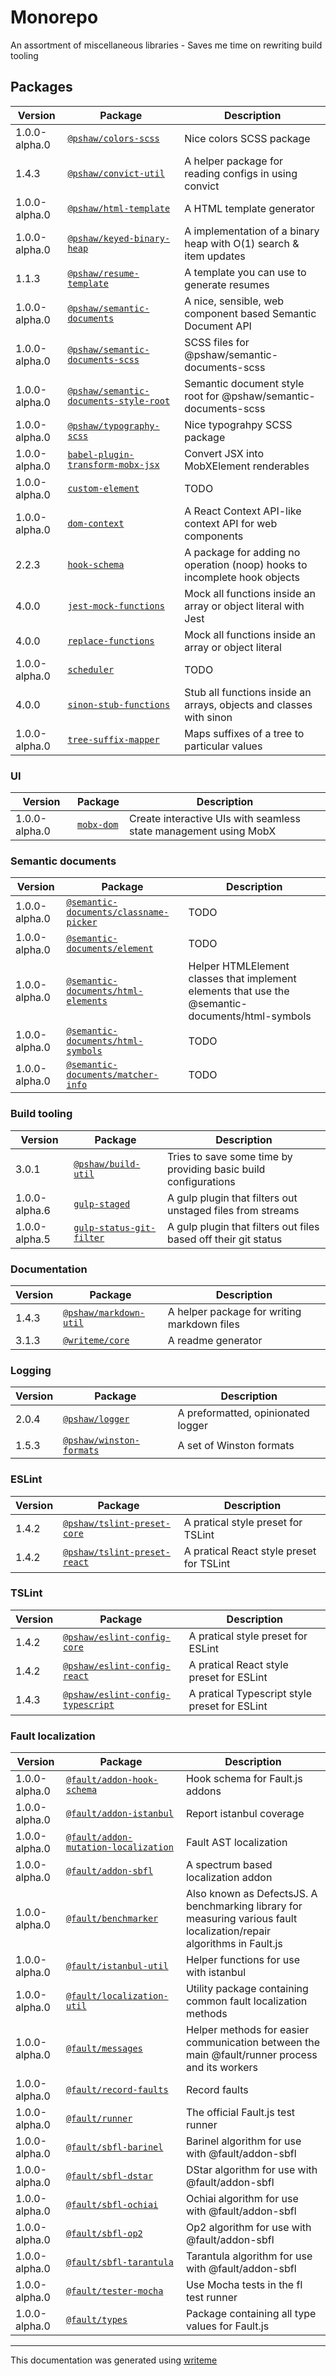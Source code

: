 # Monorepo

An assortment of miscellaneous libraries - Saves me time on rewriting build tooling

## Packages

Version | Package | Description
--- | --- | ---
1.0.0-alpha.0 | [`@pshaw/colors-scss`](patrick-shaw/colors-scss/README.md) | Nice colors SCSS package
1.4.3 | [`@pshaw/convict-util`](misc/convict-util/README.md) | A helper package for reading configs in using convict
1.0.0-alpha.0 | [`@pshaw/html-template`](misc/html-template/README.md) | A HTML template generator
1.0.0-alpha.0 | [`@pshaw/keyed-binary-heap`](misc/keyed-binary-heap/README.md) | A implementation of a binary heap with O(1) search & item updates
1.1.3 | [`@pshaw/resume-template`](misc/resume-template/README.md) | A template you can use to generate resumes
1.0.0-alpha.0 | [`@pshaw/semantic-documents`](patrick-shaw/semantic-documents/README.md) | A nice, sensible, web component based Semantic Document API
1.0.0-alpha.0 | [`@pshaw/semantic-documents-scss`](patrick-shaw/semantic-documents-scss/README.md) | SCSS files for @pshaw/semantic-documents-scss
1.0.0-alpha.0 | [`@pshaw/semantic-documents-style-root`](patrick-shaw/semantic-documents-style-root/README.md) | Semantic document style root for @pshaw/semantic-documents-scss
1.0.0-alpha.0 | [`@pshaw/typography-scss`](patrick-shaw/typography-scss/README.md) | Nice typograhpy SCSS package
1.0.0-alpha.0 | [`babel-plugin-transform-mobx-jsx`](misc/babel-plugin-transform-mobx-jsx/README.md) | Convert JSX into MobXElement renderables
1.0.0-alpha.0 | [`custom-element`](misc/custom-element/README.md) | TODO
1.0.0-alpha.0 | [`dom-context`](misc/dom-context/README.md) | A React Context API-like context API for web components
2.2.3 | [`hook-schema`](misc/hook-schema/README.md) | A package for adding no operation (noop) hooks to incomplete hook objects
4.0.0 | [`jest-mock-functions`](misc/jest-mock-functions/README.md) | Mock all functions inside an array or object literal with Jest
4.0.0 | [`replace-functions`](misc/replace-functions/README.md) | Mock all functions inside an array or object literal
1.0.0-alpha.0 | [`scheduler`](misc/scheduler/README.md) | TODO
4.0.0 | [`sinon-stub-functions`](misc/sinon-stub-functions/README.md) | Stub all functions inside an arrays, objects and classes with sinon
1.0.0-alpha.0 | [`tree-suffix-mapper`](misc/tree-suffix-mapper/README.md) | Maps suffixes of a tree to particular values

### UI
Version | Package | Description
--- | --- | ---
1.0.0-alpha.0 | [`mobx-dom`](misc/mobx-dom/README.md) | Create interactive UIs with seamless state management using MobX

### Semantic documents
Version | Package | Description
--- | --- | ---
1.0.0-alpha.0 | [`@semantic-documents/classname-picker`](semantic-documents/semantic-documents-classname-picker/README.md) | TODO
1.0.0-alpha.0 | [`@semantic-documents/element`](semantic-documents/semantic-documents-element/README.md) | TODO
1.0.0-alpha.0 | [`@semantic-documents/html-elements`](semantic-documents/semantic-documents-html-elements/README.md) | Helper HTMLElement classes that implement elements that use the @semantic-documents/html-symbols
1.0.0-alpha.0 | [`@semantic-documents/html-symbols`](semantic-documents/semantic-documents-html-symbols/README.md) | TODO
1.0.0-alpha.0 | [`@semantic-documents/matcher-info`](semantic-documents/semantic-documents-matcher-info/README.md) | TODO

### Build tooling
Version | Package | Description
--- | --- | ---
3.0.1 | [`@pshaw/build-util`](build-packages/build-util/README.md) | Tries to save some time by providing basic build configurations
1.0.0-alpha.6 | [`gulp-staged`](build-packages/gulp-staged/README.md) | A gulp plugin that filters out unstaged files from streams
1.0.0-alpha.5 | [`gulp-status-git-filter`](build-packages/gulp-status-git-filter/README.md) | A gulp plugin that filters out files based off their git status

### Documentation
Version | Package | Description
--- | --- | ---
1.4.3 | [`@pshaw/markdown-util`](misc/markdown-util/README.md) | A helper package for writing markdown files
3.1.3 | [`@writeme/core`](misc/writeme-core/README.md) | A readme generator

### Logging
Version | Package | Description
--- | --- | ---
2.0.4 | [`@pshaw/logger`](misc/logger/README.md) | A preformatted, opinionated logger
1.5.3 | [`@pshaw/winston-formats`](build-packages/winston-formats/README.md) | A set of Winston formats

### ESLint
Version | Package | Description
--- | --- | ---
1.4.2 | [`@pshaw/tslint-preset-core`](build-packages/tslint-preset-core/README.md) | A pratical style preset for TSLint
1.4.2 | [`@pshaw/tslint-preset-react`](build-packages/tslint-preset-react/README.md) | A pratical React style preset for TSLint

### TSLint
Version | Package | Description
--- | --- | ---
1.4.2 | [`@pshaw/eslint-config-core`](build-packages/eslint-config-core/README.md) | A pratical style preset for ESLint
1.4.2 | [`@pshaw/eslint-config-react`](build-packages/eslint-config-react/README.md) | A pratical React style preset for ESLint
1.4.3 | [`@pshaw/eslint-config-typescript`](build-packages/eslint-config-typescript/README.md) | A pratical Typescript style preset for ESLint

### Fault localization
Version | Package | Description
--- | --- | ---
1.0.0-alpha.0 | [`@fault/addon-hook-schema`](faultjs/fault-addon-hook-schema/README.md) | Hook schema for Fault.js addons
1.0.0-alpha.0 | [`@fault/addon-istanbul`](faultjs/fault-addon-istanbul/README.md) | Report istanbul coverage
1.0.0-alpha.0 | [`@fault/addon-mutation-localization`](faultjs/fault-addon-mutation-localization/README.md) | Fault AST localization
1.0.0-alpha.0 | [`@fault/addon-sbfl`](faultjs/fault-addon-sbfl/README.md) | A spectrum based localization addon
1.0.0-alpha.0 | [`@fault/benchmarker`](faultjs/fault-benchmarker/README.md) | Also known as DefectsJS. A benchmarking library for measuring various fault localization/repair algorithms in Fault.js
1.0.0-alpha.0 | [`@fault/istanbul-util`](faultjs/fault-istanbul-util/README.md) | Helper functions for use with istanbul
1.0.0-alpha.0 | [`@fault/localization-util`](faultjs/fault-localization-util/README.md) | Utility package containing common fault localization methods
1.0.0-alpha.0 | [`@fault/messages`](faultjs/fault-messages/README.md) | Helper methods for easier communication between the main @fault/runner process and its workers
1.0.0-alpha.0 | [`@fault/record-faults`](faultjs/fault-record-faults/README.md) | Record faults
1.0.0-alpha.0 | [`@fault/runner`](faultjs/fault-runner/README.md) | The official Fault.js test runner
1.0.0-alpha.0 | [`@fault/sbfl-barinel`](faultjs/fault-sbfl-barinel/README.md) | Barinel algorithm for use with @fault/addon-sbfl
1.0.0-alpha.0 | [`@fault/sbfl-dstar`](faultjs/fault-sbfl-dstar/README.md) | DStar algorithm for use with @fault/addon-sbfl
1.0.0-alpha.0 | [`@fault/sbfl-ochiai`](faultjs/fault-sbfl-ochiai/README.md) | Ochiai algorithm for use with @fault/addon-sbfl
1.0.0-alpha.0 | [`@fault/sbfl-op2`](faultjs/fault-sbfl-op2/README.md) | Op2 algorithm for use with @fault/addon-sbfl
1.0.0-alpha.0 | [`@fault/sbfl-tarantula`](faultjs/fault-sbfl-tarantula/README.md) | Tarantula algorithm for use with @fault/addon-sbfl
1.0.0-alpha.0 | [`@fault/tester-mocha`](faultjs/fault-tester-mocha/README.md) | Use Mocha tests in the fl test runner
1.0.0-alpha.0 | [`@fault/types`](faultjs/fault-types/README.md) | Package containing all type values for Fault.js


---
This documentation was generated using [writeme](https://www.npmjs.com/package/@pshaw/writeme)
